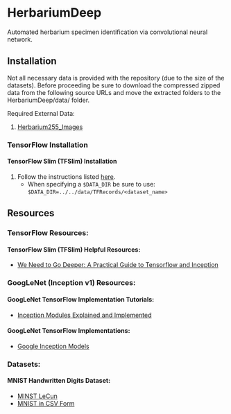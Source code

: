 # HerbariumDeep
Automated herbarium specimen identification via convolutional neural network.
## Installation
Not all necessary data is provided with the repository (due to the size of the datasets).
Before proceeding be sure to download the compressed zipped data from the following source
URLs and move the extracted folders to the HerbariumDeep/data/ folder.

Required External Data:
1. [Herbarium255_Images](http://otmedia.lirmm.fr/LifeCLEF/GoingDeeperHerbarium/Herbaria255_Images.zip)

### TensorFlow Installation

#### TensorFlow Slim (TFSlim) Installation
1. Follow the instructions listed
[here](https://github.com/tensorflow/models/tree/master/research/slim).
    * When specifying a `$DATA_DIR` be sure to use:
    `$DATA_DIR=../../data/TFRecords/<dataset_name>`

## Resources
### TensorFlow Resources:
#### TensorFlow Slim (TFSlim) Helpful Resources:
* [We Need to Go Deeper: A Practical Guide to Tensorflow and Inception](https://medium.com/initialized-capital/we-need-to-go-deeper-a-practical-guide-to-tensorflow-and-inception-50e66281804f)

### GoogLeNet (Inception v1) Resources:
#### GoogLeNet TensorFlow Implementation Tutorials:
* [Inception Modules Explained and Implemented](https://hacktilldawn.com/2016/09/25/inception-modules-explained-and-implemented/)

#### GoogLeNet TensorFlow Implementations:
* [Google Inception Models](https://github.com/khanrc/mnist/blob/master/inception.py)

### Datasets:
#### MNIST Handwritten Digits Dataset:
* [MINST LeCun](http://yann.lecun.com/exdb/mnist/)
* [MNIST in CSV Form](https://pjreddie.com/projects/mnist-in-csv/)
